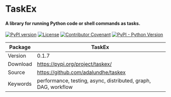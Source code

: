 # TaskEx
#### A library for running Python code or shell commands as tasks.

[![PyPI version](https://img.shields.io/pypi/v/taskex?color=blue)](https://pypi.org/project/taskex/)
[![License](https://img.shields.io/github/license/adalundhe/taskex)](https://github.com/adalundhe/taskex/blob/main/LICENSE)
[![Contributor Covenant](https://img.shields.io/badge/Contributor%20Covenant-2.1-4baaaa.svg)](https://github.com/adalundhe/taskex/blob/main/CODE_OF_CONDUCT.md)
[![PyPI - Python Version](https://img.shields.io/pypi/pyversions/taskex?color=red)](https://pypi.org/project/taskex/)


| Package     | TaskEx                                                          |
| ----------- | -----------                                                     |
| Version     | 0.1.7                                                           |
| Download    | https://pypi.org/project/taskex/                                | 
| Source      | https://github.com/adalundhe/taskex                             |
| Keywords    | performance, testing, async, distributed, graph, DAG, workflow  |
